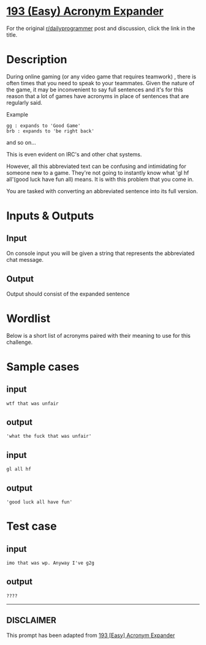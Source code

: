 # [193 (Easy) Acronym Expander](https://www.reddit.com/r/dailyprogrammer/comments/2ptrmp/20141219_challenge_193_easy_acronym_expander/)

For the original [r/dailyprogrammer](https://www.reddit.com/r/dailyprogrammer/) post and discussion, click the link in the title.

# Description
During online gaming (or any video game that requires teamwork) , there is often times that you need to speak to your teammates. Given the nature of the game, it may be inconvenient to say full sentences and it's for this reason that a lot of games have acronyms in place of sentences that are regularly said.

Example


```
gg : expands to 'Good Game'
brb : expands to 'be right back'
```
and so on...

This is even evident on IRC's and other chat systems.

However, all this abbreviated text can be confusing and intimidating for someone new to a game. They're not going to instantly know what 'gl hf all'(good luck have fun all) means. It is with this problem that you come in.

You are tasked with converting an abbreviated sentence into its full version.

# Inputs & Outputs
## Input
On console input you will be given a string that represents the abbreviated chat message.

## Output
Output should consist of the expanded sentence

# Wordlist
Below is a short list of acronyms paired with their meaning to use for this challenge.

# Sample cases
## input

```
wtf that was unfair
```
## output

```
'what the fuck that was unfair'
```
## input

```
gl all hf
```
## output

```
'good luck all have fun'
```
# Test case
## input

```
imo that was wp. Anyway I've g2g
```
## output

```
????
```

----
## **DISCLAIMER**
This prompt has been adapted from [193 [Easy] Acronym Expander](https://www.reddit.com/r/dailyprogrammer/comments/2ptrmp/20141219_challenge_193_easy_acronym_expander/
)
